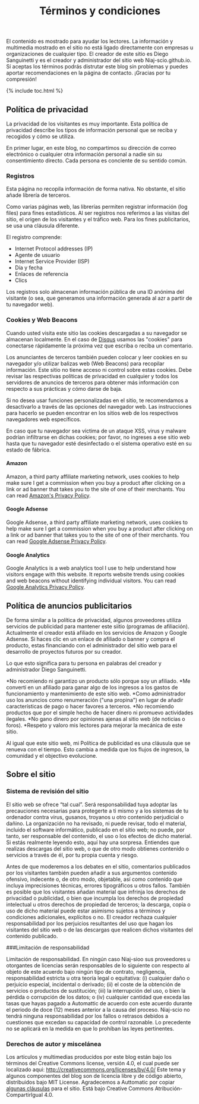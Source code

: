 ﻿---
layout: article
title: "Términos y condiciones"
modified: 2016-03-31T11:56:00-05:30
excerpt: "La página con todas las cláusulas para uso legal."
image:
  feature:
  teaser:
  thumb:
share: false
toc: true
---

El contenido es mostrado para ayudar los lectores. La información y multimedia mostrado en el sitio no está ligado directamente con empresas u organizaciones de cualquier tipo. El creador de este sitio es Diego Sanguinetti y es el creador y administrador del sitio web Niaj-scio.github.io. Sí aceptas los términos podrás distrutar este blog sin problemas y puedes aportar recomendaciones en la página de contacto. ¡Gracias por tu compresión!

{% include toc.html %}

## Política de privacidad

La privacidad de los visitantes es muy importante. Esta política de privacidad describe los tipos de información personal que se reciba y recogidos y cómo se utiliza.

En primer lugar, en este blog, no compartimos su dirección de correo electrónico o cualquier otra información personal a nadie sin su consentimiento directo. Cada persona es conciente de su sentido común.

### Registros

Esta página no recopila información de forma nativa. No obstante, el sitio añade librería de terceros.

Como varias páginas web, las librerías permiten registrar información (log files) para fines estadísticos. Al ser registros nos referimos a las visitas del sitio, el origen de los visitantes y el tráfico web.
Para los fines publicitarios, se usa una cláusula diferente.

El registro comprende:

* Internet Protocol addresses (IP)
* Agente de usuario
* Internet Service Provider (ISP)
* Día y fecha
* Enlaces de referencia
* Clics

Los registros solo almacenan información pública de una ID anónima del visitante (o sea, que generamos una información generada al azr a partir de tu navegador web).

### Cookies y Web Beacons

Cuando usted visita este sitio las cookies descargadas a su navegador se almacenan localmente. En el caso de [Disqus](http://disqus.com) usamos las "cookies" para conectarse rápidamente la próxima vez que escriba o reciba un comentario.

Los anunciantes de terceros también pueden colocar y leer cookies en su navegador y/o utilizar balizas web (Web Beacons) para recopilar información. Este sitio no tiene acceso ni control sobre estas cookies. Debe revisar las respectivas políticas de privacidad en cualquier y todos los servidores de anuncios de terceros para obtener más información con respecto a sus prácticas y cómo darse de baja.

Si no desea usar funciones personalizadas en el sitio, te recomendamos a desactivarlo a través de las opciones del navegador web. Las instrucciones para hacerlo se pueden encontrar en los sitios web de los respectivos navegadores web específicos.

En caso que tu navegador sea víctima de un ataque XSS, virus y malware podrían infiltrarse en dichas cookies; por favor, no ingreses a ese sitio web hasta que tu navegador esté desinfectado o el sistema operativo esté en su estado de fábrica.

#### Amazon

Amazon, a third party affiliate marketing network, uses cookies to help make sure I get a commission when you buy a product after clicking on a link or ad banner that takes you to the site of one of their merchants. You can read [Amazon's Privacy Policy](http://www.amazon.com/gp/help/customer/display.html?nodeId=468496).

#### Google Adsense

Google Adsense, a third party affiliate marketing network, uses cookies to help make sure I get a commission when you buy a product after clicking on a link or ad banner that takes you to the site of one of their merchants. You can read [Google Adsense Privacy Policy](http://support.google.com/adsense/bin/answer.py?hl=en&answer=48182).

#### Google Analytics

Google Analytics is a web analytics tool I use to help understand how visitors engage with this website. It reports website trends using cookies and web beacons without identifying individual visitors. You can read [Google Analytics Privacy Policy](http://www.google.com/analytics/learn/privacy.html).

## Política de anuncios publicitarios

De forma similar a la política de privacidad, algunos proveedores utiliza servicios de publicidad para mantener este siitio (programas de afiliación). Actualmente el creador está afiliado en los servicios de Amazon y Google Adsense.
Si haces clic en un enlace de afiliado o banner y compra el producto, estas financiando con el administrador del sitio web para el desarrollo de proyectos futuros por su creador.

Lo que esto significa para tu persona en palabras del creador y administrador Diego Sanguinetti.

*No recomiendo ni garantizo un producto sólo porque soy un afiliado.
*Me convertí en un afiliado para ganar algo de los ingresos a los gastos de funcionamiento y mantenimiento de este sitio web.
*Como administrador uso los anuncios como renumeración ("una propina") en lugar de añadir características de pago o hacer favores a terceros.
*No recomiendo productos que por el simple hecho de hacer dinero ni promuevo actividades ilegales.
*No gano dinero por opiniones ajenas al sitio web (de noticias o foros).
*Respeto y valoro mis lectores para mejorar la mecánica de este sitio.

Al igual que este sitio web, mi Política de publicidad es una cláusula que se renueva con el tiempo. Esto cambia a medida que los flujos de ingresos, la comunidad y el objectivo evolucione.

## Sobre el sitio

### Sistema de revisión del sitio

El sitio web se ofrece “tal cual”. Será responsabilidad tuya adoptar las precauciones necesarias para protegerte a ti mismo y a los sistemas de tu ordenador contra virus, gusanos, troyanos u otro contenido perjudicial o dañino. La organización no ha revisado, ni puede revisar, todo el material, incluido el software informático, publicado en el sitio web; no puede, por tanto, ser responsable del contenido, el uso o los efectos de dicho material. Si estás realmente leyendo esto, aquí hay una sorpresa. Entiendes que realizas descargas del sitio web, o que de otro modo obtienes contenido o servicios a través de él, por tu propia cuenta y riesgo.

Antes de que moderemos a los debates en el sitio, comentarios publicados por los visitantes también pueden añadir a sus argumentos contenido ofensivo, indecente o, de otro modo, objetable, así como contenido que incluya imprecisiones técnicas, errores tipográficos u otros fallos. También es posible que los visitantes añadan material que infrinja los derechos de privacidad o publicidad, o bien que incumpla los derechos de propiedad intelectual u otros derechos de propiedad de terceros; la descarga, copia o uso de dicho material puede estar asimismo sujetos a términos y condiciones adicionales, explícitos o no. El creador rechaza cualquier responsabilidad por los perjuicios resultantes del uso que hagan los visitantes del sitio web o de las descargas que realicen dichos visitantes del contenido publicado.

###Limitación de responsabilidad

Limitación de responsabilidad. En ningún caso Niaj-sioo sus proveedores u otorgantes de licencias serán responsables de lo siguiente con respecto al objeto de este acuerdo bajo ningún tipo de contrato, negligencia, responsabilidad estricta u otra teoría legal o equitativa: (i) cualquier daño o perjuicio especial, incidental o derivado; (ii) el coste de la obtención de servicios o productos de sustitución; (iii) la interrupción del uso, o bien la pérdida o corrupción de los datos; o (iv) cualquier cantidad que exceda las tasas que hayas pagado a Automattic de acuerdo con este acuerdo durante el periodo de doce (12) meses anterior a la causa del proceso. Niaj-scio no tendrá ninguna responsabilidad por los fallos o retrasos debidos a cuestiones que excedan su capacidad de control razonable. Lo precedente no se aplicará en la medida en que lo prohíban las leyes pertinentes.

### Derechos de autor y miscelánea

Los artículos y multimedias producidos por este blog están bajo los términos del Creative Commons license, versión 4.0, el cual puede ser localizado aqui: http://creativecommons.org/licenses/by/4.0/
Este tema y algunos componentes del blog son de licencia libre y de código abierto, distribuidos bajo MIT License. 
Agradecemos a Auttomatic por copiar [algunas cláusulas](https://es.wordpress.com/tos/) para el sitio. Está bajo Creative Commons Atribución-CompartirIgual 4.0.
